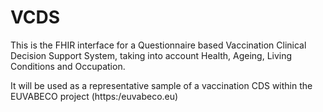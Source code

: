 # VCDS
This is the FHIR interface for a Questionnaire based Vaccination Clinical Decision Support System, taking into account Health, Ageing, Living Conditions and Occupation.

It will be used as a representative sample of a vaccination CDS within the EUVABECO project (https:/euvabeco.eu)


